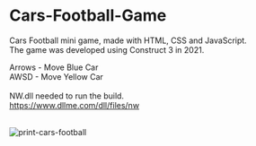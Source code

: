# Cars-Football-Game
Cars Football mini game, made with HTML, CSS and JavaScript.<br>
The game was developed using Construct 3 in 2021.<br>

Arrows - Move Blue Car<br>
AWSD - Move Yellow Car
<br><br>
NW.dll needed to run the build.<br>
https://www.dllme.com/dll/files/nw
<br><br>

![print-cars-football](https://github.com/user-attachments/assets/0a28911c-cd74-4824-b7ad-5bc0ccccedcc)
